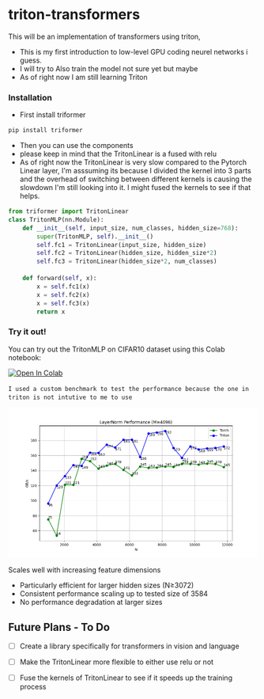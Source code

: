 # triton-transformers

This will be an implementation of  transformers using triton, 
- This is my first introduction to low-level GPU coding neurel networks i guess. 
- I will try to Also train the model not sure yet but maybe 
- As of right now I am still learning Triton 

### Installation 
- First install triformer 
```bash
pip install triformer
```
- Then you can use the components 
- please keep in mind that the TritonLinear is a fused with relu
- As of right now the TritonLinear is very slow compared to the Pytorch Linear layer, I'm asssuming its because I divided the kernel into 3 parts and the overhead of switching between different kernels is causing the slowdown I'm still looking into it. I might fused the kernels to see if that helps. 


```python
from triformer import TritonLinear
class TritonMLP(nn.Module):
    def __init__(self, input_size, num_classes, hidden_size=768):
        super(TritonMLP, self).__init__()
        self.fc1 = TritonLinear(input_size, hidden_size)
        self.fc2 = TritonLinear(hidden_size, hidden_size*2)
        self.fc3 = TritonLinear(hidden_size*2, num_classes)

    def forward(self, x):
        x = self.fc1(x)
        x = self.fc2(x)
        x = self.fc3(x)
        return x
```

### Try it out!

You can try out the TritonMLP on CIFAR10 dataset using this Colab notebook:

[![Open In Colab](https://colab.research.google.com/assets/colab-badge.svg)](https://colab.research.google.com/drive/1tupdi2hgIEY9zSZ9N47LmdUmbn3IE9pO?usp=sharing)


`I used a custom benchmark to test the performance because the one in triton is not intutive to me to use`

![LayerNorm Benchmark](triformer\layer_norm.png)

Scales well with increasing feature dimensions
- Particularly efficient for larger hidden sizes (N≥3072)
- Consistent performance scaling up to tested size of 3584
- No performance degradation at larger sizes




## Future Plans - To Do
- [ ] Create a library specifically for transformers in vision and language
- [ ] Make the TritonLinear more flexible to either use relu or not
- [ ] Fuse the kernels of TritonLinear to see if it speeds up the training process 

